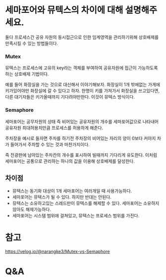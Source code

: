 # 세마포어와 뮤텍스의 차이에 대해 설명해주세요.

둘다 프로세스간 공유 자원의 동시접근으로 인한 임계영역을 관리하기위해 상호배제를 만족시킬 수 있는 방법들이다.

### Mutex
뮤텍스는 프로세스에 고유의 key라는 객체를 부여하여 공유자원에 접근이 가능하도록 하는 상호배제 기법이다. 

예를 들어 화장실을 가는 것으로 대신해서 이야기해보자. 화장실이 1개 밖에없는 가게에 키가있어야만 화장실에 갈 수 있다고 하자. 
한명이 키를 가져가서 화장실을 쓰고있다면, 다른 대기자들은 키가올때까지 기다려야만한다. 
이것이 뮤텍스 방식이다. 

### Semaphore
세마포어는 공무자원의 상태 즉 비어있는 공유자원의 개수를 세마포어값으로 나타내어 공유자원 최대허용치만큼 프로세스를 허용하게 해준다. 

주차장을 예시로 들자면 주차를 하기전 주차장의 비어있는 자리의 양이 0보다 커야지 차가 들어가서 주차할 수 있는 것과 마찬가지이다. 

즉 전광판에 남아있는 주차칸의 개수를 표시하여 빌때까지 기다리게 유도한다. 이처럼 세마포어는 공통으로 관리하는 하나의 값을 이용해 상호배제를 달성한다.

## 차이점
- 뮤텍스는 동기화 대상이 1개 세마포어는 여러개일 때 사용가능하다.
- 세마포어는 뮤텍스가 될 수 있다. 하지만 반대는 안된다.
- 뮤텍스는 소유하고있는 스레드만이 뮤텍스를 해제할 수 있다. 세마포어는 소유하지않아도 해제가능하다.
- 세마포어는 시스템 범위에 걸쳐있고, 뮤텍스는 프로세스 범위를 가진다.

# 참고
https://velog.io/@narangke3/Mutex-vs-Semaphore

# Q&A
